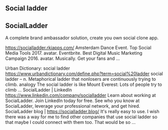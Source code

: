 ## Social ladder
## SocialLadder
A complete brand ambassador solution, create you own social clone app.

https://socialladder.rkiapps.com/
Amsterdam Dance Event. Top Social Media Tools 2017. avatar. Eventbrite. Best Digital Music Marketing Campaign 2016. avatar. Musically. Get your fans and ...

Urban Dictionary: social ladder
https://www.urbandictionary.com/define.php?term=social%20ladder
social ladder – n. Metaphorical ladder that nonlosers are continuously trying to climb. analogy The social ladder is like Mount Everest: Lots of people try to climb ...
SocialLadder | LinkedIn
https://www.linkedin.com/company/socialladder
Learn about working at SocialLadder. Join LinkedIn today for free. See who you know at SocialLadder, leverage your professional network, and get hired.
SocialLadder blog |
https://socialladder.blog/
It's really easy to use. I wish there was a way for me to find other companies that use social ladder so that maybe I could connect with them too. That would be so ...
